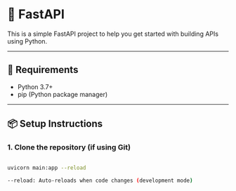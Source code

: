 # 🚀 FastAPI

This is a simple FastAPI project to help you get started with building APIs using Python.

---

## 🧰 Requirements

- Python 3.7+
- pip (Python package manager)

---

## 📦 Setup Instructions

### 1. Clone the repository (if using Git)
```bash

uvicorn main:app --reload

--reload: Auto-reloads when code changes (development mode) 
```
